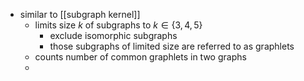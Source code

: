 - similar to [[subgraph kernel]]
	- limits size $k$ of subgraphs to $k \in \{3, 4, 5\}$
		- exclude isomorphic subgraphs
		- those subgraphs of limited size are referred to as graphlets
	- counts number of common graphlets in two graphs
	-